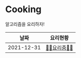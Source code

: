 # Cooking

알고리즘을 요리하자!

<!-- 🍳요리 완료🍳 -->
<!-- 👩‍🍳요리중👨‍🍳 -->

|    날짜    |          요리현황          |
| :--------: | :------------------------: |
| 2021-12-31 | [👩‍🍳요리중👨‍🍳](./2021-12-31) |
